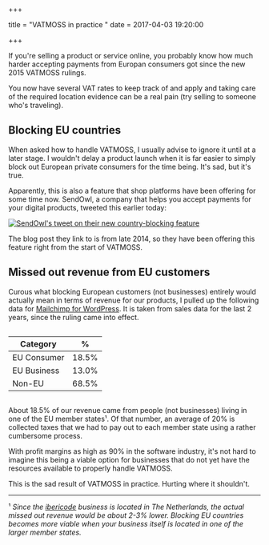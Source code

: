 +++

title = "VATMOSS in practice "
date = 2017-04-03 19:20:00

+++

If you're selling a product or service online, you probably know how much harder accepting payments from Europan consumers got since the new 2015 VATMOSS rulings.

You now have several VAT rates to keep track of and apply and taking care of the required location evidence can be a real pain (try selling to someone who's traveling). 

## Blocking EU countries

When asked how to handle VATMOSS, I usually advise to ignore it until at a later stage. I wouldn't delay a product launch when it is far easier to simply block out European private consumers for the time being. It's sad, but it's true.

Apparently, this is also a feature that shop platforms have been offering for some time now. SendOwl, a company that helps you accept payments for your digital products, tweeted this earlier today:

[![SendOwl's tweet on their new country-blocking feature](/media/sendowl-vatmoss-tweet.jpg)](https://www.sendowl.com/blog/fraud-filtering-now-available.html)

The blog post they link to is from late 2014, so they have been offering this feature right from the start of VATMOSS.

## Missed out revenue from EU customers

Curous what blocking European customers (not businesses) entirely would actually mean in terms of revenue for our products, I pulled up the following data for [Mailchimp for WordPress](https://www.mc4wp.com/). It is taken from sales data for the last 2 years, since the ruling came into effect.

<div style="overflow-x: auto;">
<table>
    <thead>
        <tr>
            <th>Category</th>
            <th>%</th>
        </tr>
    </thead>
    <tbody>
        <tr>
            <td>EU Consumer</td><td>18.5%</td>
        </tr>
        <tr>
            <td>EU Business</td><td>13.0%</td>
        </tr>
        <tr>
            <td>Non-EU</td><td>68.5%</td>
        </tr>
    </tbody>
</table>
</div>

About 18.5% of our revenue came from people (not businesses) living in one of the EU member states¹. Of that number, an average of 20% is collected taxes that we had to pay out to each member state using a rather cumbersome process. 

With profit margins as high as 90% in the software industry, it's not hard to imagine this being a viable option for businesses that do not yet have the resources available to properly handle VATMOSS. 

This is the sad result of VATMOSS in practice. Hurting where it shouldn't.

---

¹ _Since the [ibericode](https://ibericode.com/) business is located in The Netherlands, the actual missed out revenue would be about 2-3% lower. Blocking EU countries becomes more viable when your business itself is located in one of the larger member states._
